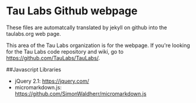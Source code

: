 # Tau Labs Github webpage

These files are automatcally translated by jekyll on github into the taulabs.org web page.

This area of the Tau Labs organization is for the webpage. If you're looking for the Tau Labs code repository and wiki, go to https://github.com/TauLabs/TauLabs/.

##Javascript Libraries
- jQuery 2.1: https://jquery.com/
- micromarkdown.js: https://github.com/SimonWaldherr/micromarkdown.js
